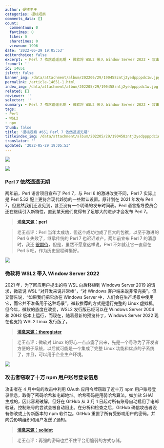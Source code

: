 ```yaml
---
author: 硬核老王
categories: 硬核观察
comments_data: []
count:
  commentnum: 0
  favtimes: 0
  likes: 0
  sharetimes: 0
  viewnum: 1996
date: '2022-05-29 19:05:53'
editorchoice: false
excerpt: • Perl 7 依然遥遥无期 • 微软将 WSL2 带入 Window Server 2022 • 攻击者窃取了十万 npm 用户账号登录信息
fromurl: ''
id: 14651
islctt: false
banner_img: /data/attachment/album/202205/29/190458zntj2yedppppdc1w.jpg
permalink: /article-14651-1.html
index_img: /data/attachment/album/202205/29/190458zntj2yedppppdc1w.jpg
related: []
reviewer: ''
selector: ''
summary: • Perl 7 依然遥遥无期 • 微软将 WSL2 带入 Window Server 2022 • 攻击者窃取了十万 npm 用户账号登录信息
tags:
- Perl
- WSL2
- npm
thumb: false
title: '硬核观察 #651 Perl 7 依然遥遥无期'
titleindex_img: /data/attachment/album/202205/29/190458zntj2yedppppdc1w.jpg
translator: ''
updated: '2022-05-29 19:05:53'
---
```


![](/data/attachment/album/202205/29/190458zntj2yedppppdc1w.jpg)


![](/data/attachment/album/202205/29/190505nsdhh15gkfsagdgm.jpg)


### Perl 7 依然遥遥无期


两年前，Perl 语言项目宣布了 Perl 7，与 Perl 6 的激进改变不同，Perl 7 实际上是 Perl 5.32 配上更符合现代趋势的一些默认设置。原计划在 2021 年发布 Perl 7，但显然我们还没见到，甚至没有一个明确的发布时间表。Perl 语言指导委员会还在继续引入新特性，直到某天他们觉得有了足够大的进步才会发布 Perl 7。



> 
> **[消息来源：perl](http://blogs.perl.org/users/psc/2022/05/what-happened-to-perl-7.html)**
> 
> 
> 



> 
> 老王点评：Perl 当年太成功，但这个成功也成了巨大的包袱，以至于激进的 Perl 6 失败了，继承传统的 Perl 7 也迟迟难产。两年前宣布 Perl 7 的消息时，我还 [很期待](/article-12349-1.html)，但是，虽然不愿意这样说，Perl 不如就让它一直留在 Perl 5 吧，作为历史里程碑挺好。
> 
> 
> 


![](/data/attachment/album/202205/29/190516zpm41hh34bbhlhd4.jpg)


### 微软将 WSL2 带入 Window Server 2022


2021 年，为了回应用户提出的将 WSL 向后移植到 Windows Server 2019 的请求，微软说 WSL “对开发来说非常棒”，“对 Windows 客户端来说非常完美”。但又警告说，“如果我们把它放在 Windows Server 中，人们会在生产场景中使用它，而它并不准备用于这种场景”。微软推荐的方式是运行完整的 Linux 虚拟机。但今年，微软的态度在改变，WSL2 发行版已经可以在 Windows Server 2004 和 20H2 版本上运行，而现在，随着最新的预览补丁，Windows Server 2022 现在也支持 WSL2 Linux 发行版了。



> 
> **[消息来源：theregister](https://www.theregister.com/2022/05/26/wsl2_windows_server_2022/)**
> 
> 
> 



> 
> 老王点评：微软对 Linux 的野心一点点露了出来，先是一个号称为了开发者方便的子系统，以后就可能是一个集成了完整 Linux 功能和优点的子系统了，并且，可以用于企业生产环境。
> 
> 
> 


![](/data/attachment/album/202205/29/190529lcj6jfbz6jzy018b.jpg)


### 攻击者窃取了十万 npm 用户账号登录信息


攻击者在 4 月中旬的攻击中利用 OAuth 应用令牌窃取了近十万 npm 用户账号登录信息，取得了密码哈希和电邮地址。哈希密码是用弱哈希算法，如加盐 SHA1 生成的，因此容易破解，但好在 GitHub 从 3 月 1 日起对所有账号自动启用了电邮验证，控制账号的尝试会被自动阻止。在分析和检查之后，GitHub 确信攻击者没有修改或上传新版本的 npm 软件包。GitHub 重置了所有受影响用户的密码，并向受影响组织和用户发送了通知。



> 
> **[消息来源：solidot](https://www.solidot.org/story?sid=71665)**
> 
> 
> 



> 
> 老王点评：再强的密码也拦不住平台用脆弱的方式存储。
> 
> 
>